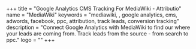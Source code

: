 +++
title = "Google Analytics CMS Tracking For MediaWiki - Attributio"
name = "MediaWiki"
keywords = "mediawiki, , google analytics, cms, adwords, facebook, ppc, attribution, track leads, conversion tracking"
description = "Connect Google Analytics with MediaWiki to find our where your leads are coming from. Track leads from the source - from search to ppc."
logo = ""
+++
